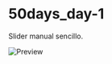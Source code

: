 # 50days_day-1

Slider manual sencillo.

![Preview](https://lh3.googleusercontent.com/_uBjO-VZjxJGi9XAXaaE1SJj8VWPgrBNcW9yzV7FrwTatiZlf-5YRSpTAyK-O0jrPdJWk5ev_t07StdDwoQ_qS3kp4Dyqx2q2iP_zrDW2n9Aal5EQUdp3ADVBl3ECkKxKz2gP6g-9YF5Tt0cIemVTicRqfO1iIZsS-tzbokajZbpie1y_z5PmHEya7-hgWu1z-EwYDO9lPDDUe8_470QDpSIo7yGrqGtZ7m2xbete4SPFXaeFwNDKm1Gj0ZowEPyQ_K8J3bhWHNSSKPkJqXVfToJ4s6pNsQHTHgM2tASVXdvQH1Q_-QSm1r-w0gyynZcGE8gUIXOTKoXlSINBvn0PPFnfYk5V768fmzvKhGV0o8i8txfSgCwhCiCm_rXS-8GpdO-RmSvN92TkeyrVyqqlBe_tssWwrBCWiH_taqZBMyX2MyrbtD7k83fonGVnoBS-0xsgUjEYXbTfD-j_kJZGzV2P22HjS8TWBXjY6xQojkiR7mK5WWwWlz4GoQY9tRcoYqLWR-1oLY01S8HTkQ8lyAcvGp8pvwfnp17bjCHDQybzqbWXi2-03JxYpA1PfEVomMNFhCadrtmFghRwZDmTORFLXBUxfEFL7M4Tb_5-Tha7BAFxnIBPLPOqWAJ6QI_dSxY-0k63B0jd2yKHRuGNO8TD6tw6X43PiUpnWAHn4nEQzVTzAnG0nSMiG95eSI8bJaLKf-XSoejsn-I90RpQ092pg=w949-h460-no?authuser=0)
